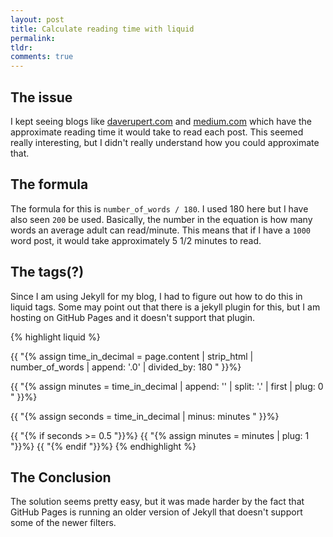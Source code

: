 ```yaml
---
layout: post
title: Calculate reading time with liquid
permalink:
tldr:
comments: true
---
```


## The issue

I kept seeing blogs like [daverupert.com](http://daverupert.com) and [medium.com](http://medium.com) which have the approximate reading time it would take to read each post. This seemed really interesting, but I didn't really understand how you could approximate that.

## The formula

The formula for this is `number_of_words / 180`. I used 180 here but I have also seen `200` be used. Basically, the number in the equation is how many words an average adult can read/minute. This means that if I have a `1000` word post, it would take approximately 5 1/2 minutes to read.

## The tags(?)

Since I am using Jekyll for my blog, I had to figure out how to do this in liquid tags. Some may point out that there is a jekyll plugin for this, but I am hosting on GitHub Pages and it doesn't support that plugin.

{% highlight liquid %}
<!-- Get the time in decimal using the formula above -->
{{ "{% assign time_in_decimal = page.content | strip_html | number_of_words | append: '.0' | divided_by: 180 " }}%}
<!-- Get the number of minutes -->
{{ "{% assign minutes = time_in_decimal | append: '' | split: '.' | first | plug: 0 " }}%}
<!-- Get the number of seconds by subtracting the minutes from the total value -->
{{ "{% assign seconds = time_in_decimal | minus: minutes " }}%}
<!-- Round up if seconds >= 0.5 -->
{{ "{% if seconds >= 0.5 "}}%}
  {{ "{% assign minutes = minutes | plug: 1 "}}%}
{{ "{% endif "}}%}
{% endhighlight %}

## The Conclusion

The solution seems pretty easy, but it was made harder by the fact that GitHub Pages is running an older version of Jekyll that doesn't support some of the newer filters.